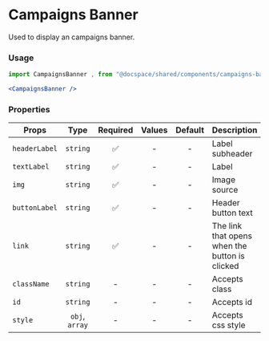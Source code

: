 # Campaigns Banner

Used to display an campaigns banner.

### Usage

```js
import CampaignsBanner , from "@docspace/shared/components/campaigns-banner";
```

```jsx
<CampaignsBanner />
```

### Properties

| Props         |      Type      | Required | Values | Default | Description                                    |
| ------------- | :------------: | :------: | :----: | :-----: | ---------------------------------------------- |
| `headerLabel` |    `string`    |    ✅    |   -    |    -    | Label subheader                                |
| `textLabel`   |    `string`    |    ✅    |   -    |    -    | Label                                          |
| `img`         |    `string`    |    ✅    |   -    |    -    | Image source                                   |
| `buttonLabel` |    `string`    |    ✅    |   -    |    -    | Header button text                             |
| `link`        |    `string`    |    ✅    |   -    |    -    | The link that opens when the button is clicked |
| `className`   |    `string`    |    -     |   -    |    -    | Accepts class                                  |
| `id`          |    `string`    |    -     |   -    |    -    | Accepts id                                     |
| `style`       | `obj`, `array` |    -     |   -    |    -    | Accepts css style                              |
